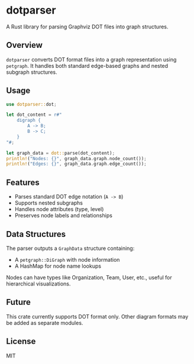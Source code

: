 # dotparser

A Rust library for parsing Graphviz DOT files into graph structures.

## Overview

`dotparser` converts DOT format files into a graph representation using `petgraph`. It handles both standard edge-based graphs and nested subgraph structures.

## Usage

```rust
use dotparser::dot;

let dot_content = r#"
    digraph {
        A -> B;
        B -> C;
    }
"#;

let graph_data = dot::parse(dot_content);
println!("Nodes: {}", graph_data.graph.node_count());
println!("Edges: {}", graph_data.graph.edge_count());
```

## Features

- Parses standard DOT edge notation (`A -> B`)
- Supports nested subgraphs
- Handles node attributes (type, level)
- Preserves node labels and relationships

## Data Structures

The parser outputs a `GraphData` structure containing:
- A `petgraph::DiGraph` with node information
- A HashMap for node name lookups

Nodes can have types like Organization, Team, User, etc., useful for hierarchical visualizations.

## Future

This crate currently supports DOT format only. Other diagram formats may be added as separate modules.

## License

MIT